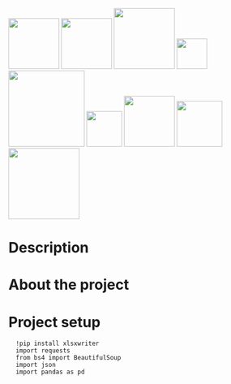    <img src="https://user-images.githubusercontent.com/90204593/132949021-b1395bdc-b5ee-4131-a2c8-0dade2ab6579.png" width="100"> <img src="https://user-images.githubusercontent.com/90204593/132949040-75bd46a5-2619-499d-8ab9-fa748927f0a1.png" width="100"> <img src="https://user-images.githubusercontent.com/90204593/132949050-e5c272f2-8f45-4eb1-bc60-6f7673b20436.png" width="120"> <img src="https://user-images.githubusercontent.com/90204593/132949064-f15096c7-729d-42b1-b4f1-2f030e8956af.png" width="60"> <img src="https://user-images.githubusercontent.com/90204593/132949068-85173f87-a969-43f3-b945-2284129334ad.png" width="150"> <img src="https://user-images.githubusercontent.com/90204593/132949108-5d5147aa-1b4e-4273-8d5e-01eb7f84dfae.png" width="70"> <img src="https://user-images.githubusercontent.com/90204593/132949111-f7f9d06d-9cd4-4f3f-8fcc-3bcb22580f32.png" width="100"> <img src="https://user-images.githubusercontent.com/90204593/132949145-43ffbbca-fd5b-41e7-b9ff-d01c7aef06ca.png" width="90"> <img src="https://user-images.githubusercontent.com/90204593/132949198-73c1c01c-6136-4846-9fdb-81f4fffc3789.png" width="140">

Description
=
About the project
=
Project setup
=
      !pip install xlsxwriter
      import requests
      from bs4 import BeautifulSoup
      import json
      import pandas as pd

